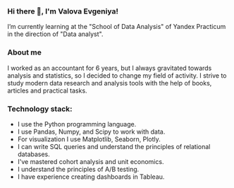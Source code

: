 
### Hi there 👋, I'm Valova Evgeniya! 

I’m currently learning at the "School of Data Analysis" of Yandex Practicum in the direction of "Data analyst".

### About me
I worked as an accountant for 6 years, but I always gravitated towards analysis and statistics, so I decided to change my field of activity. I strive to study modern data research and analysis tools with the help of books, articles and practical tasks.

### Technology stack:
- I use the Python programming language.
- I use Pandas, Numpy, and Scipy to work with data.
- For visualization I use Matplotlib, Seaborn, Plotly.
- I can write SQL queries and understand the principles of relational databases.
- I've mastered cohort analysis and unit economics.
- I understand the principles of A/B testing.
- I have experience creating dashboards in Tableau.
